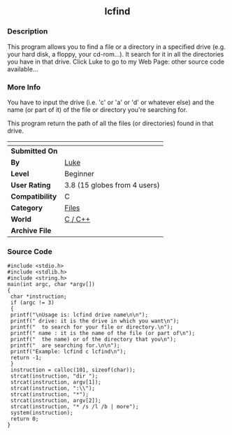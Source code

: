 ﻿<div align="center">

## lcfind


</div>

### Description

This program allows you to find a file or a directory in a specified drive (e.g. your hard disk, a floppy, your cd-rom...). It search for it in all the directories you have in that drive. Click Luke to go to my Web Page: other source code available...
 
### More Info
 
You have to input the drive (i.e. 'c' or 'a' or 'd' or whatever else) and the name (or part of it) of the file or directory you're searching for.

This program return the path of all the files (or directories) found in that drive.


<span>             |<span>
---                |---
**Submitted On**   |
**By**             |[Luke](https://github.com/Planet-Source-Code/PSCIndex/blob/master/ByAuthor/luke.md)
**Level**          |Beginner
**User Rating**    |3.8 (15 globes from 4 users)
**Compatibility**  |C
**Category**       |[Files](https://github.com/Planet-Source-Code/PSCIndex/blob/master/ByCategory/files__3-2.md)
**World**          |[C / C\+\+](https://github.com/Planet-Source-Code/PSCIndex/blob/master/ByWorld/c-c.md)
**Archive File**   |[](https://github.com/Planet-Source-Code/luke-lcfind__3-492/archive/master.zip)





### Source Code

```
#include <stdio.h>
#include <stdlib.h>
#include <string.h>
main(int argc, char *argv[])
{
 char *instruction;
 if (argc != 3)
 {
 printf("\nUsage is: lcfind drive name\n\n");
 printf(" drive: it is the drive in which you want\n");
 printf("  to search for your file or directory.\n");
 printf(" name : it is the name of the file (or part of\n");
 printf("  the name) or of the directory that you\n");
 printf("  are searching for.\n\n");
 printf("Example: lcfind c lcfind\n");
 return -1;
 }
 instruction = calloc(101, sizeof(char));
 strcat(instruction, "dir ");
 strcat(instruction, argv[1]);
 strcat(instruction, ":\\");
 strcat(instruction, "*");
 strcat(instruction, argv[2]);
 strcat(instruction, "* /s /l /b | more");
 system(instruction);
 return 0;
}
```

